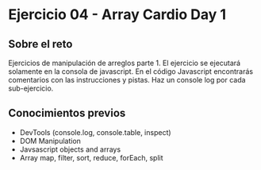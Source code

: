 # Ejercicio 04 - Array Cardio Day 1

## Sobre el reto

Ejercicios de manipulación de arreglos parte 1. El ejercicio se ejecutará solamente en la consola de javascript. En el código Javascript encontrarás comentarios con las instrucciones y pistas. Haz un console log por cada sub-ejercicio.

## Conocimientos previos

- DevTools (console.log, console.table, inspect)
- DOM Manipulation
- Javsascript objects and arrays
- Array map, filter, sort, reduce, forEach, split
